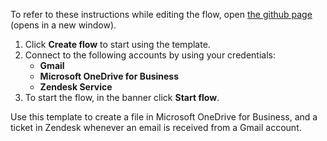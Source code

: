 To refer to these instructions while editing the flow, open [the github page](https://github.com/ot4i/app-connect-templates/blob/main/resources/markdown/Create%20a%20file%20in%20Microsoft%20OneDrive%20for%20Business%20and%20a%20Zendesk%20ticket%20whenever%20a%20Gmail%20message%20is%20received_instructions.md) (opens in a new window).

1. Click **Create flow** to start using the template.
2. Connect to the following accounts by using your credentials:
   - **Gmail** 
   - **Microsoft OneDrive for Business**
   - **Zendesk Service**
3. To start the flow, in the banner click **Start flow**.

Use this template to create a file in Microsoft OneDrive for Business, and a ticket in Zendesk whenever an email is received from a Gmail account. 
